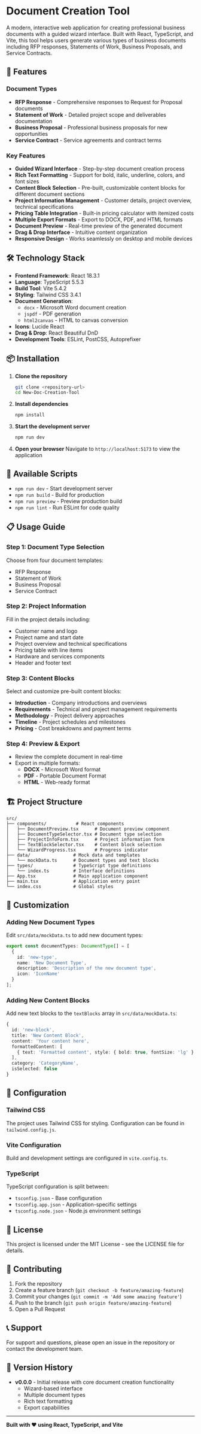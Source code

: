 # Document Creation Tool

A modern, interactive web application for creating professional business documents with a guided wizard interface. Built with React, TypeScript, and Vite, this tool helps users generate various types of business documents including RFP responses, Statements of Work, Business Proposals, and Service Contracts.

## 🚀 Features

### Document Types
- **RFP Response** - Comprehensive responses to Request for Proposal documents
- **Statement of Work** - Detailed project scope and deliverables documentation
- **Business Proposal** - Professional business proposals for new opportunities
- **Service Contract** - Service agreements and contract terms

### Key Features
- **Guided Wizard Interface** - Step-by-step document creation process
- **Rich Text Formatting** - Support for bold, italic, underline, colors, and font sizes
- **Content Block Selection** - Pre-built, customizable content blocks for different document sections
- **Project Information Management** - Customer details, project overview, technical specifications
- **Pricing Table Integration** - Built-in pricing calculator with itemized costs
- **Multiple Export Formats** - Export to DOCX, PDF, and HTML formats
- **Document Preview** - Real-time preview of the generated document
- **Drag & Drop Interface** - Intuitive content organization
- **Responsive Design** - Works seamlessly on desktop and mobile devices

## 🛠️ Technology Stack

- **Frontend Framework**: React 18.3.1
- **Language**: TypeScript 5.5.3
- **Build Tool**: Vite 5.4.2
- **Styling**: Tailwind CSS 3.4.1
- **Document Generation**: 
  - `docx` - Microsoft Word document creation
  - `jspdf` - PDF generation
  - `html2canvas` - HTML to canvas conversion
- **Icons**: Lucide React
- **Drag & Drop**: React Beautiful DnD
- **Development Tools**: ESLint, PostCSS, Autoprefixer

## 📦 Installation

1. **Clone the repository**
   ```bash
   git clone <repository-url>
   cd New-Doc-Creation-Tool
   ```

2. **Install dependencies**
   ```bash
   npm install
   ```

3. **Start the development server**
   ```bash
   npm run dev
   ```

4. **Open your browser**
   Navigate to `http://localhost:5173` to view the application

## 🚀 Available Scripts

- `npm run dev` - Start development server
- `npm run build` - Build for production
- `npm run preview` - Preview production build
- `npm run lint` - Run ESLint for code quality

## 📋 Usage Guide

### Step 1: Document Type Selection
Choose from four document templates:
- RFP Response
- Statement of Work
- Business Proposal
- Service Contract

### Step 2: Project Information
Fill in the project details including:
- Customer name and logo
- Project name and start date
- Project overview and technical specifications
- Pricing table with line items
- Hardware and services components
- Header and footer text

### Step 3: Content Blocks
Select and customize pre-built content blocks:
- **Introduction** - Company introductions and overviews
- **Requirements** - Technical and project management requirements
- **Methodology** - Project delivery approaches
- **Timeline** - Project schedules and milestones
- **Pricing** - Cost breakdowns and payment terms

### Step 4: Preview & Export
- Review the complete document in real-time
- Export in multiple formats:
  - **DOCX** - Microsoft Word format
  - **PDF** - Portable Document Format
  - **HTML** - Web-ready format

## 🏗️ Project Structure

```
src/
├── components/           # React components
│   ├── DocumentPreview.tsx      # Document preview component
│   ├── DocumentTypeSelector.tsx # Document type selection
│   ├── ProjectInfoForm.tsx      # Project information form
│   ├── TextBlockSelector.tsx    # Content block selection
│   └── WizardProgress.tsx       # Progress indicator
├── data/                # Mock data and templates
│   └── mockData.ts      # Document types and text blocks
├── types/               # TypeScript type definitions
│   └── index.ts         # Interface definitions
├── App.tsx              # Main application component
├── main.tsx             # Application entry point
└── index.css            # Global styles
```

## 🎨 Customization

### Adding New Document Types
Edit `src/data/mockData.ts` to add new document types:

```typescript
export const documentTypes: DocumentType[] = [
  {
    id: 'new-type',
    name: 'New Document Type',
    description: 'Description of the new document type',
    icon: 'IconName'
  }
];
```

### Adding New Content Blocks
Add new text blocks to the `textBlocks` array in `src/data/mockData.ts`:

```typescript
{
  id: 'new-block',
  title: 'New Content Block',
  content: 'Your content here',
  formattedContent: [
    { text: 'Formatted content', style: { bold: true, fontSize: 'lg' } }
  ],
  category: 'CategoryName',
  isSelected: false
}
```

## 🔧 Configuration

### Tailwind CSS
The project uses Tailwind CSS for styling. Configuration can be found in `tailwind.config.js`.

### Vite Configuration
Build and development settings are configured in `vite.config.ts`.

### TypeScript
TypeScript configuration is split between:
- `tsconfig.json` - Base configuration
- `tsconfig.app.json` - Application-specific settings
- `tsconfig.node.json` - Node.js environment settings

## 📄 License

This project is licensed under the MIT License - see the LICENSE file for details.

## 🤝 Contributing

1. Fork the repository
2. Create a feature branch (`git checkout -b feature/amazing-feature`)
3. Commit your changes (`git commit -m 'Add some amazing feature'`)
4. Push to the branch (`git push origin feature/amazing-feature`)
5. Open a Pull Request

## 📞 Support

For support and questions, please open an issue in the repository or contact the development team.

## 🔄 Version History

- **v0.0.0** - Initial release with core document creation functionality
  - Wizard-based interface
  - Multiple document types
  - Rich text formatting
  - Export capabilities

---

**Built with ❤️ using React, TypeScript, and Vite** 